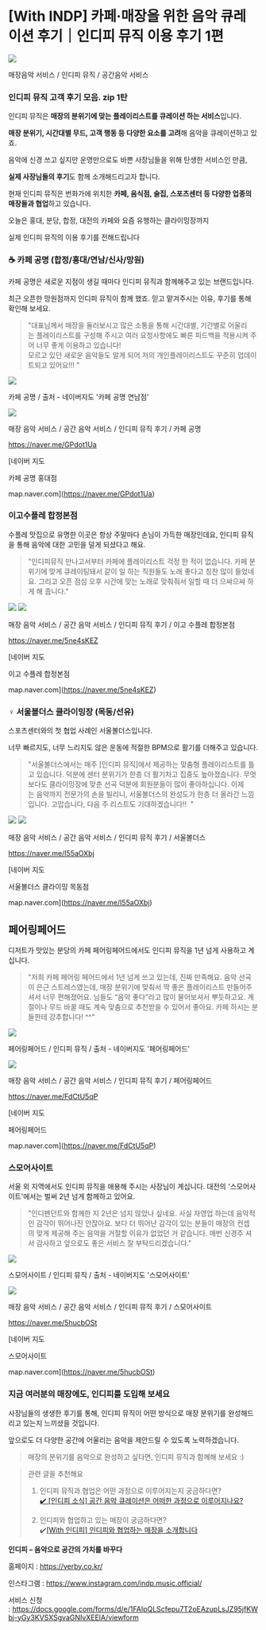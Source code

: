 [With INDP] 카페&middot;매장을 위한 음악 큐레이션 후기｜인디피 뮤직 이용 후기 1편
=
![](https://blog.kakaocdn.net/dn/bmnYyg/btsPfuZnte3/SBlpe9qiaTmA4Q3fVi1nX1/img.png)

매장음악 서비스 / 인디피 뮤직 / 공간음악 서비스

### **인디피 뮤직 고객 후기 모음. zip 1탄**

인디피 뮤직은 **매장의 분위기에 맞는 플레이리스트를 큐레이션 하는 서비스**입니다.

**매장 분위기, 시간대별 무드, 고객 행동 등 다양한 요소를 고려**해 음악을 큐레이션하고 있죠.

음악에 신경 쓰고 싶지만 운영만으로도 바쁜 사장님들을 위해 탄생한 서비스인 만큼,

**실제 사장님들의 후기**도 함께 소개해드리고자 합니다.

현재 인디피 뮤직은 번화가에 위치한 **카페, 음식점, 술집, 스포츠센터 등 다양한 업종의 매장들과 협업**하고 있습니다.

오늘은 홍대, 분당, 합정, 대전의 카페와 요즘 유행하는 클라이밍장까지

실제 인디피 뮤직의 이용 후기를 전해드립니다

### **☕ 카페 공명 (합정/홍대/연남/신사/망원)**

카페 공명은 새로운 지점이 생길 때마다 인디피 뮤직과 함께해주고 있는 브랜드입니다.

최근 오픈한 망원점까지 인디피 뮤직이 함께 했죠. 믿고 맡겨주시는 이유, 후기를 통해 확인해 보세요.

> "대표님께서 매장을 둘러보시고 많은 소통을 통해 시간대별, 기간별로 어울리는 플레이리스트를 구성해 주시고 여러 요청사항에도 빠른 피드백을 적용시켜 주어 너무 좋게 이용하고 있습니다!  
> 모르고 있던 새로운 음악들도 알게 되어 저의 개인플레이리스트도 꾸준히 업데이트되고 있어요!!! "

![](https://blog.kakaocdn.net/dn/b10vbb/btsPgd3MhD5/fkhCDoSx6VoCdgTd5azKS1/img.jpg)

카페 공명 / 출처 - 네이버지도 '카페 공명 연남점'

![](https://blog.kakaocdn.net/dn/cstEOv/btsPeJgeUvB/FTXChs8Zo4s8MH2yWUlOuk/img.png)

매장 음악 서비스 / 공간 음악 서비스 / 인디피 뮤직 후기 / 카페 공명

<https://naver.me/GPdot1Ua>

[네이버 지도

카페 공명 홍대점

map.naver.com](https://naver.me/GPdot1Ua)

### **이고수플레 합정본점**

수플레 맛집으로 유명한 이곳은 항상 주말마다 손님이 가득한 매장인데요, 인디피 뮤직을 통해 음악에 대한 고민을 덜게 되셨다고 해요.

> "인디피뮤직 만나고서부터 카페에 플레이리스트 걱정 한 적이 없습니다. 카페 분위기에 맞게 큐레이팅돼서 같이 일 하는 직원들도 노래 좋다고 칭찬 많이 들었네요. 그리고 오픈 점심 오후 시간에 맞는 노래로 맞춰줘서 일할 때 더 으쌰으쌰 하게 해 줍니다."

![](https://blog.kakaocdn.net/dn/dj7F1E/btsPgeO6M7c/JIwpKYsToB39icFWCYBKZK/img.png)
![](https://blog.kakaocdn.net/dn/cQ9Qst/btsPgyzIlpr/bDlzk2wnxFCsm0AWacT6b0/img.png)

매장 음악 서비스 / 공간 음악 서비스 / 인디피 뮤직 후기 / 이고 수플레 합정본점

<https://naver.me/5ne4sKEZ>

[네이버 지도

이고 수플레 합정본점

map.naver.com](https://naver.me/5ne4sKEZ)

### **‍♀️ 서울볼더스 클라이밍장 (목동/선유)**

스포츠센터와의 첫 협업 사례인 서울볼더스입니다.

너무 빠르지도, 너무 느리지도 않은 운동에 적절한 BPM으로 활기를 더해주고 있습니다.

> "서울볼더스에서는 매주 [인디피 뮤직]에서 제공하는 맞춤형 플레이리스트를 틀고 있습니다. 덕분에 센터 분위기가 한층 더 활기차고 집중도 높아졌습니다. 무엇보다도 클라이밍장에 맞춘 선곡 덕분에 회원분들이 많이 좋아하십니다. 이제는 음악까지 전문가의 손을 빌리니, 서울볼더스의 완성도가 한층 더 올라간 느낌입니다. 고맙습니다, 다음 주 리스트도 기대하겠습니다!!  "

![](https://blog.kakaocdn.net/dn/cpccUN/btsPfsHFy9H/F4GVGZoegUx8LArKs3kcRk/img.jpg)
![](https://blog.kakaocdn.net/dn/bGW9ic/btsPeu4DQ0u/9saZ2ZXKvKAZzFpNA7xO6k/img.png)

매장 음악 서비스 / 공간 음악 서비스 / 인디피 뮤직 후기 / 서울볼더스

<https://naver.me/I55aOXbj>

[네이버 지도

서울볼더스 클라이밍 목동점

map.naver.com](https://naver.me/I55aOXbj)

**페어링페어드**
----------

디저트가 맛있는 분당의 카페 페어링페어드에서도 인디피 뮤직을 1년 넘게 사용하고 계십니다.

> "저희 카페 페어링 페어드에서 1년 넘게 쓰고 있는데, 진짜 만족해요. 음악 선곡이 은근 스트레스였는데, 매장 분위기에 맞춰서 딱 좋은 플레이리스트 만들어주셔서 너무 편해졌어요. 님들도 “음악 좋다”라고 많이 물어보셔서 뿌듯하고요. 계절이나 무드 바꿀 때도 계속 맞춤으로 추천받을 수 있어서 좋아요. 카페 하시는 분들한테 강추합니다! ^^"

![](https://blog.kakaocdn.net/dn/rn7Of/btsPga65bHP/A0DJsCYFRcwvvZHoCAwnn1/img.png)

페어링페어드 / 인디피 뮤직 / 출처 - 네이버지도 '페어링페어드'

![](https://blog.kakaocdn.net/dn/8AfBU/btsPcjqsj0O/jBNTmpwybwtuH8uMMrfoM1/img.png)

매장 음악 서비스 / 공간 음악 서비스 / 인디피 뮤직 후기 / 페어링페어드

<https://naver.me/FdCtU5qP>

[네이버 지도

페어링페어드

map.naver.com](https://naver.me/FdCtU5qP)

### **스모어사이트**

서울 외 지역에서도 인디피 뮤직을 애용해 주시는 사장님이 계십니다. 대전의 '스모어사이트'에서는 벌써 2년 넘게 함께하고 있어요.

> "인디펜던트와 함께한 지 2년은 넘지 않았나 싶네요. 사실 자영업 하는데 음악적인 감각이 뛰어나진 안잖아요. 보다 더 뛰어난 감각이 있는 분들이 매장의 컨셉의 맞게 제공해 주는 음악을 거절할 이유가 없었던 거 같습니다. 매번 신경주 셔서 감사하고 앞으로도 좋은 서비스 잘 부탁드리겠습니다."

![](https://blog.kakaocdn.net/dn/YIkgc/btsPfvRAcMn/bCHk4BOPpk2qiHunL00HQ0/img.png)

스모어사이트 / 인디피 뮤직 / 출처 - 네이버지도 '스모어사이트'

![](https://blog.kakaocdn.net/dn/bZ0BaG/btsPeLylT9c/Aztq7fLsVrOYEv1WsjdRHK/img.png)

매장 음악 서비스 / 공간 음악 서비스 / 인디피 뮤직 후기 / 스모어사이트

<https://naver.me/5hucbOSt>

[네이버 지도

스모어사이트

map.naver.com](https://naver.me/5hucbOSt)

### 

### **지금 여러분의 매장에도, 인디피를 도입해 보세요**

사장님들의 생생한 후기를 통해, 인디피 뮤직이 어떤 방식으로 매장 분위기를 완성해드리고 있는지 느끼셨을 것입니다.

앞으로도 더 다양한 공간에 어울리는 음악을 제안드릴 수 있도록 노력하겠습니다.

> 매장의 분위기를 음악으로 완성하고 싶다면, 인디피 뮤직과 함께해 보세요 :)

> 관련 글을 추천해요   
>   
> 1. 인디피 뮤직과 협업은 어떤 과정으로 이루어지는지 궁금하다면?  
> [✔️ [인디피 소식] 공간 음악 큐레이션은 어떠한 과정으로 이루어지나요?](https://indp.tistory.com/3)  
>   
> 2. 인디피와 협업하고 있는 매장이 궁금하다면?  
> ✔️[[With 인디피] 인디피와 협업하는 매장을 소개합니다](https://indp.tistory.com/10)

**인디피 – 음악으로 공간의 가치를 바꾸다**

홈페이지 : <https://verby.co.kr/>

인스타그램 : <https://www.instagram.com/indp.music.official/>

서비스 신청 : <https://docs.google.com/forms/d/e/1FAIpQLScfepu7T2oEAzupLsJZ95jfKWbj-yGy3KVSXSgvaGNIvXEElA/viewform>